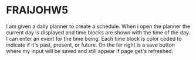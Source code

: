 # FRAIJOHW5

I am given a daily planner to create a schedule.
When i open the planner the current day is displayed and time blocks
are shown with the time of the day. I can enter an event for the time being.
Each time block is color coded to indicate if it's past, present, or future.
On the far right is a save button where my input will be saved and still appear if page get's refreshed.  
